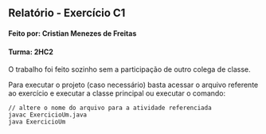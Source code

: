 ## Relatório - Exercício C1

#### Feito por: Cristian Menezes de Freitas
#### Turma: 2HC2

O trabalho foi feito sozinho sem a participação de outro colega de classe.

Para executar o projeto (caso necessário) basta acessar o arquivo referente ao exercício e executar a classe principal ou executar o comando:
```
// altere o nome do arquivo para a atividade referenciada
javac ExercicioUm.java
java ExercicioUm
```